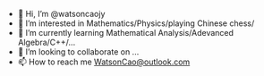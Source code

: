 - 👋 Hi, I’m @watsoncaojy
- 👀 I’m interested in Mathematics/Physics/playing Chinese chess/
- 🌱 I’m currently learning Mathematical Analysis/Adevanced Algebra/C++/...
- 💞️ I’m looking to collaborate on ...
- 📫 How to reach me WatsonCao@outlook.com

<!---
watsoncaojy/watsoncaojy is a ✨ special ✨ repository because its `README.md` (this file) appears on your GitHub profile.
You can click the Preview link to take a look at your changes.
--->
